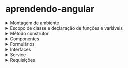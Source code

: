 # aprendendo-angular

<details>
  <summary>Montagem de ambiente</summary>
  
  # Montagem de ambietne
  *A montagem de ambiente foi feita com base no angular 14*
  
   - Comando para baixar a cli do angular `npm install -g @angular/cli@14.0.3`
   - Comando para criar um projeto `ng new nome-projeto`
   - Comando para habilitar o localhost `ng serve`
   - Comando para criar um componente com arquivos de css,ts e testes `ng generate component nomePasta/nomeComponente`

  `ng new my-app --no-standalone --routing --ssr=false`
  
</details>

<details>
  <summary>Escopo de classe e declaração de funções e variáveis</summary>

  # Escopo de classe e declaração de funções e variáveis

  ### Dicas
  
 - **Obs 1:Dentro do escopo global da classe, nao se usa `let`, `const` e `var` para declarar variáveis.
Os atributos da classe devem ser declarados semelhantes a forma que é declarado no Java e as variáveis com as palavras chaves devem ser declaradas dentro do escopo de uma função.**
   - O motivo disso se dar, porque o escopo da classe deve ser usado para declarar atributos que sejam da classe e esses atributos não podem ser declarados com essas palavras chaves.As palavras let,const e var servem para declarar valores apenas em escopo escopos locais.


  - **Obs 2:A palavra-chave `function` não pode ser usada para declarar métodos diretamente dentro de uma classe no TypeScript**
     - `Formas de declara um método em uma classe`
     - ```javascript
       // Forma clássica
       // Possíveis problemas ao usar this para referênciar atributos da classe
       class MyClass {
          myMethod(): void {
           console.log("Este é um método padrão");
          }
        }
       ```
     - ```javascript
       // Declarar métodos com arrow function garante que o this do método seja sempre vinculado à instância da classe

       class MyClass {
         myMethod = (): void => {
           console.log("Método declarado como arrow function");
        };
       }
       ```
  - **Obs 3:Ao declarar a função com a palavra `function` a palavra this perde o seu
  comportamento padrão, é como o this apontasse para dentro da função e não mais para classe.**

  - **Obs 4: Qualque método ou atributo que seja da classe e que está sendo acessado dentro de um método
da classe, deve ser usada a palavra `this`.**
  
</details>
<details>
  <summary>Método construtor</summary>

  # Método construtor

  ## Como usar o método construtor

  ### Usando o método construtor para instanciar classes e atribuir a uma propriedade da classe atual
  ```javascript
  export class MeuComponente {
    mensagem: string;

    constructor(servico: MeuServico) {
      // Aqui, 'servico' é uma instância do seu serviço MeuServico
      this.mensagem = servico.obterMensagem();
    }
  }
  ```
  ```javascript
  export class BotaoComponent {
    constructor(private httpClient: HttpClient){}
    chamaApi():void{
      this.httpClient
    }
  }
  ```

  ### Usando o método construtor para injeção de dependências
  
</details>

<details>
  <summary>Componentes</summary>

  # Componentes
  ## Criando um componente
   - Para criar um componente,basta executar o comando `ng generate component nomePasta/nomeComponente`
   - Serão criados um arquivo de css,html,arquivo de testes e o arquivo para lógica.
     ![Captura de tela de 2024-02-01 11-11-53](https://github.com/AthosGustavo/aprendendo-angular/assets/112649935/89ac442d-2af3-4266-9f02-a6a192dce39c)

  ### Arquivo input.component.component.ts
  ![Captura de tela de 2024-02-01 11-14-31](https://github.com/AthosGustavo/aprendendo-angular/assets/112649935/f4862d50-af40-47fc-a647-fc216b95ae66)

  #### @Component
   - Usado para configurar os atributos do componente

  #### selector
   - seletor angular usado para associar o componente a um elemento específico no template.
   - Ao incorporar este componente em um template, a tag usada seria `<app-input-component></app-input-component>`

  #### standalone
   - booleano que indica se o componente é independete ou se faz parte de um módulo mais amplo

  #### imports
   - lista de módulos que este componente pode importar

  #### templateUrl
   - caminho para o arquivo html do componente

  #### styleUrls
   - lista de caminhos para arquivos ou aquivo css do componente

  ### Passo a passo de como criar um componente
   - 1 - No arquivo input.component.html declare a tag html referente ao input
   - 2 - No arquivo app.component.html, declare o seletor que identifica o componente `<app-input></app-input>`
     
  ### Interpolação de dados
   - Interpolando variáveis em tags html
  ```javascript
  //interpolacao.component.html

  <p>Meu nome é: {{nome}}</p>
  ```
  ```javascript
  //interpolacao.component.ts

  import { Component } from '@angular/core';

  @Component({
    selector: 'app-inerpolacao',
    templateUrl: './inerpolacao.component.html',
    styleUrl: './inerpolacao.component.css'
  })
  export class InerpolacaoComponent {

    nome: string = 'Athos';
  }

  ```
  ```javascript
  //app.component.html
  
  <app-inerpolacao></app-inerpolacao>
  ```
  <details>
    <summary>Compartilhamento de dados</summary>

   # Compartilhamento de dados
   ### Passo a passo
  - 1- Uma propriedade `X` é declarada na classe filha com o decorator `@Input`
  - 2- Essa propriedade `X` é colocada no html do componente filho
  - 3- A propriedade recebe um valor externamente no componente pai
  - 4- No componente pai, declare a tag `selector` filho dentro da tag pai e passe os valores   `[propFilho]="valor"` 
  - 5- `@Input` decorator usado para definir que uma propriedade pode receber dados externos

  *EXEMPLO 2*
  - 1- Declara o dado a ser transmitido na classe pai
  - 2- Declara a variável  que ira receber o valor na classe na classe filho com o decorator @Input
  - 3- na tag do componente filho, faça a vinculação de propriedades `[propFilho]="propPai"`
  - 4- `@Input` decorator usado para definir que uma propriedade pode receber dados externos
  - 
  ```javascript
  // componente-pai.component.ts
  import { Component } from '@angular/core';

   @Component({
     selector: 'app-componente-pai',
    templateUrl: './componente-pai.component.html',
     styleUrls: ['./componente-pai.component.css']
   })
   export class ComponentePaiComponent {
     heranca: string = 'Dados herdados';
   }
   ```
   ```javascript
   // componente-filho.component.ts
   import { Component, Input } from '@angular/core';

  @Component({
     selector: 'app-componente-filho',
     templateUrl: './componente-filho.component.html',
     styleUrls: ['./componente-filho.component.css']
   })
   export class ComponenteFilhoComponent {
     @Input() dadosHerdados: string = '';
   }

   ```
   ```javascript
   <!-- componente-pai.component.html -->
   <app-componente-filho [dadosHerdados]="herança"></app-componente-filho>
   ```
    
    
  </details>
  
  <details>
    <summary>Eventos</summary>

  # Eventos

  #### click
   - A função é chamada na tag html
  *SINTAXE DE DECLARAÇÃO DE EVENTO*
  `<button (evento)="nomeFuncao()"></button>`
  

  ```javascript
  // botao.component.html
  <button (click)="btnFuncao">Clique</button>
  ```
  ```javascript
  // app.component.ts

  import { Component } from '@angular/core';

  @Component({
    selector: 'app-root',
    templateUrl: './app.component.html',
    styleUrls: ['./app.component.css']
  })
  export class AppComponent {
    mostrarElemento: boolean = true;

    btnFuncao():void{
      this.mostrarElemento = false;
    }
  }

  ```   
  ```javascript
  <!-- app.component.html -->
  <h1>Bem-vindo ao meu aplicativo Angular!</h1>

  <p *ngIf="mostrarElemento">Este elemento será exibido se mostrarElemento for verdadeiro.</p>
  ```
  
  </details>

  <details>
    <summary>Renderização</summary>
    
  # Renderização
  ### Renderização com ngFor
   - Renderizando listas
  
  ```javascript
  // app.component.ts

  import { Component } from '@angular/core';

  @Component({
    selector: 'app-root',
    templateUrl: './app.component.html',
    styleUrls: ['./app.component.css']
  })
  export class AppComponent {
    nomes=['athos','gustavo','fabricio'];
  }

  ```
  ```javascript
  <!-- app.component.html -->
  <h1>Meus nomes</h1>

  <ul>
    <li*ngFor="let nome of nomes">
      Nome:{{nome}}
    </li>
  </ul>
  ```
  
  ### Renderização condicional com ngIf
  #### Diretiva ngIf
   - Usada no Angular para exibir ou ocultar elementos HTML com base em uma expressão condicional.
   - ngIf adiciona e remove elementos do DOM com base em uma condicional
  ```javascript
  // app.component.ts

  import { Component } from '@angular/core';

  @Component({
    selector: 'app-root',
    templateUrl: './app.component.html',
    styleUrls: ['./app.component.css']
  })
  export class AppComponent {
    mostrarElemento: boolean = true;
  }

  ```   
  ```javascript
  <!-- app.component.html -->
  <h1>Bem-vindo ao meu aplicativo Angular!</h1>

  <p *ngIf="mostrarElemento">Este elemento será exibido se mostrarElemento for verdadeiro.</p>
  ```
  </details>

</details>

<details>
  <summary>Formulários</summary>
  
  # Formulários

  ## Propriedades de comunicação entre template e componente
   - `template` representa o arquivo .html do componente
   - `componente` representa o arquivo .ts

  ### Property Binding
   - "property binding" é um recurso que permite vincular uma propriedade de um elemento do componente a uma expressão no modelo (template).

  #### Vinculando propriedades no fluxo componente -> template
  *SÍNTAXE*
  ```html
  [propTagHtml] = "propComponente"    // `A propriedade html recebe o valor da propriedade do componente`
  ```
  *Vinculando valor de tag a uma propriedade componente*
  ```html
  <p>{{pessoa.nome}}</p>
  ```
  ### Event binding, template -> componente

  ### Two way data-binding
   - A propriedade "Two-way data binding" (ligação de dados bidirecional) é um recurso que permite a sincronização automática de dados entre o modelo (template) e o componente. Em outras palavras, ela permite que as alterações feitas no modelo sejam refletidas no componente e vice-versa,
   
  #### Diretiva ngModel
   - O ngModule é uma diretiva que permite vincular o valor digitado em um input em uma variável, qualquer alteração de valor feita no input será refletida na variável.
  
  *SINTAXE*
  ```html
  [(ngModule)]="nomeVariavel"
  ```
   - Para usar o ngModel, é necessário fazer a importação do pacote `FormsModule` no arquivo `app.module.ts` e declarar o `FormModule` na propriedade de imports.
  ![Captura de tela de 2024-02-02 12-22-57](https://github.com/AthosGustavo/aprendendo-angular/assets/112649935/1d2f6a7c-f6fb-4f8a-8079-a8900d73b28a)

  *EXEMPLO*
  ```html
  <div>
    <label>Nome</label>
    <input [(ngModel)]="nome" placeholder="Digite o seu nome">
    <button (click)="salvarNome()">Salvar</button>
  </div>
  ```
  ```javascript
  import { Component } from '@angular/core';

  @Component({
    selector: 'app-data-binding',
    templateUrl: './data-binding.component.html',
    styleUrl: './data-binding.component.css'
  })
  export class DataBindingComponent {
    nome: string = '';
    listaNomes:string [] = [];
  
    salvarNome():void {
      console.log(this.nome);
    }
  }

  ```
 <details>
   <summary>Propagação de eventos</summary>

   ### Click

   - As variáveis passadas para o método infoLogin no template são reconhecidas devido a declaração da diretiva ngModule
   
   ```html
   <div>
    <label>Email</label>
    <input name="email" [(ngModel)]="email" placeholder="Digite o seu e-mail"type="text">
    <label>Senha</label>
    <input name="senha" [(ngModel)]="senha" placeholder="Digite a sua senha"type="password">
    <button (click)="infoLogin(email,senha)">Entrar</button>
    <p>Esqueci minha senha</p>
  </div>
   ```
   ```javascript
   export class LoginComponent implements OnInit {
     public email: string;
     public senha: string;

     constructor() { }

     ngOnInit(): void {
     }

     infoLogin = (email: string, senha: string) => {
      console.log(email);
      console.log(senha)
     }

   }
   ```
   
 </details>

 ### EventEmmitter
  *Componente filho passando dados para componente pai*

  *LÓGICA*
   - No componente filho é chamada a uma função `emit` por meio da instância da classe `EventEmmitter`, a função `emit` permite transmitir um valor para uma propriedade do componente pai, no caso, o parâmetro de uma função.
   - Além disso, na instância da classe, sinalizamos a variável com o decorator `@OutPut`, pois indica que uma informação será lançada para fora do componente.

  ```javascript
  import { Component, OnInit, EventEmitter, Output } from '@angular/core';

  @Component({
    selector: 'app-input-filho',
    templateUrl: './input-filho.component.html',
    styleUrls: ['./input-filho.component.css']
  })
  export class InputFilhoComponent implements OnInit {
    constructor() { }

    ngOnInit() {
    }
  
    @Output() componenteFilhoEmite = new EventEmitter();

    valor:number = 0;
    somar():void{
      this.valor++;
      this.componenteFilhoEmite.emit(this.valor);
    }
    subtrair():void{
      this.valor--;
      this.componenteFilhoEmite.emit(this.valor);
    }

  }

  ```
  ```javascript
  <div>
    <app-input-filho (componenteFilhoEmite)="componentePaiRecebe($event)"></app-input-filho>
    <p>{{contadorExibido}}</p>
  </div>
  ```

   - No componente pai, declaramos a função `componentePaiRecebe(event)` e assim capturamos o valor emitido pelo componente filho.
  ```javascript
    import { Component, Input, OnInit } from '@angular/core';

    @Component({
      selector: 'app-componente-pai',
      templateUrl: './componente-pai.component.html',
      styleUrls: ['./componente-pai.component.css']
    })
    export class ComponentePaiComponent implements OnInit {

    constructor() { }

    ngOnInit() {
    }
    @Input() contadorExibido:string;
    componentePaiRecebe(event):void{
      this.contadorExibido=event;
    }

  }

  ```

  ### @ViewChild
   - O decorator `@ViewChild` permite acessar o DOM de uma tag HTML
   - *SINTAXE*: `@ViewChild('#idTag') nomeVariavel:ElementRef`
   - Por meio deste decorator é possível obter propriedades do DOM

  *EXEMPLO*
  ```javascript
  @ViewChild('minhaDiv') inputNome: ElementRef;
    console.log(this.inputNome.nativeElement.value);
  ```
<details>
  <summary>Formulário Reativo</summary>

 # Formulário Reativo

 *IMPORTAÇÕES*
  - `import { FormGroup, FormBuilder, Validators } from '@angular/forms';`
  - `ReactiveFormsModule` deve ser importado em `app.module` e em `imports`
 
 ### FormGroup
 - classe que representa um grupo de controles em um formulário reativo.
 
 ### Controllers
 - Representam os inputs
 
 ### FormBuilder
 - classe que fornece métodos para simplificar a criação de instancias de FormGroup.
 - Ao inves de criar manualmente a instancia de um FormGroup, o FormBuilder ajuda a definir a estrutura do formulario de maneira simples.

 *EXEMPLO: CONSTRUINDO UM FORMULÁRIO*
 ```javascript
  formulario!: FormGroup;

    constructor(
      private formBuilder: FormBuilder,
    ){}

    ngOnInit(): void {
     this.formulario = this.formBuilder.group({
     numero: [''],
     nome:['']
   })
 }
 ```
 ```javascript
 numero: [valor inicial do input,[array para adicionar validações]]
 ```
 ## Declarando o formulpario reativo no html
  - A propriedade `[formGroup]` deve ser declarada en tag `form` e deve receber como valor a variável do tipo `FormGroup`.

 ```html
 <form [formGroup]="formulario" (ngSubmit)="enviarFormulario()">
  <input type="number" formControlName="numero" placeholder="Digite o seu número"/>
  <input type="text" formControlName="nome" placeholder="Digite o seu nome"/>
  <button type="submit">Enviar</button>
</form>
 ```
## Adicionando validação aos inputs

*IMPORTAÇÕES*
 - `import { FormGroup, FormBuilder, Validators } from '@angular/forms';`

```javascript
numero: ['',[Validators.required, Validators.minLength(11), Validators.maxLength(11)]],
nome:['',[Validators.required,Validators.minLength(4)]]
```

*OBS*:Em algumas versões do Angular, para declarar mais de uma validação, é necessário declarar as validações dentro do método `Validators.compose([])`

### Verificando a validade dos inputs e emitindo mensagens de erro

#### Propriedade invalid
 - invalid é um método do objeto controller que retorna `true` se o controler estiver inválido e `false` se ele estiver válido.

#### Propriedade dirty
 - Se o usuário interagir com o controler e digitar qualquer coisa, o controler é considerado `dirty`,caso contrário, se o valor do controler permanecer limpo, o controler é considerado `pristine`

#### Propriedade touched
 - Indica se o controle foi tocado pelo usuário, é semelhante a um evento ´onBlur´ ou ´focusOut´

`<div *ngIf="nome && nome.invalid && (nome.dirty || nome.touched)" class="error-message">`

*EXEMPLO DE UM FORMULÁRIO VALIDADO*
```html
<form [formGroup]="formulario" (ngSubmit)="enviarFormulario()">
  <div>
    <label for="nome">Nome:</label>
    <input type="text" id="nome" formControlName="nome" placeholder="Digite seu nome">
    <div *ngIf="nome && nome.invalid && (nome.dirty || nome.touched)" class="error-message">
      <p *ngIf="nome.errors && nome.errors['required']">O nome é obrigatório.</p>
      <p *ngIf="nome.errors && nome.errors['minlength']">O nome deve ter no mínimo 4 caracteres.</p>
    </div>
  </div>
  <div>
    <label for="numero">Número de Celular:</label>
    <input type="text" id="numero" formControlName="numero" placeholder="Digite o número de celular">
    <div *ngIf="numero && numero.invalid && (numero.dirty || numero.touched)" class="error-message">
      <p *ngIf="numero.errors && numero.errors['required']">O número de celular é obrigatório.</p>
      <p *ngIf="numero.errors && numero.errors['minlength'] || numero.errors && numero.errors['maxlength']">O número de celular deve ter 11 dígitos.</p>
    </div>
  </div>
  <button type="submit">Enviar</button>
</form>

```
```javascript
import { Component } from '@angular/core';
import { FormGroup, FormBuilder, Validators } from '@angular/forms';

@Component({
  selector: 'app-formulario-reativo',
  templateUrl: './formulario-reativo.component.html',
  styleUrl: './formulario-reativo.component.css'
})
export class FormularioReativoComponent {

  formulario!: FormGroup;


  constructor(
    private formBuilder: FormBuilder,
  ){}

  ngOnInit(): void {
    this.formulario = this.formBuilder.group({
      numero: ['',[Validators.required, Validators.minLength(11), Validators.maxLength(11)]],
      nome:['',[Validators.required,Validators.minLength(4)]]
    })
  }

  get nome(){
    return this.formulario!.get('nome')
  }
  get numero(){
    return this.formulario!.get('numero')
  }


  enviarFormulario():void{
    //console.log(this.formulario.get('numero'));

    if (this.formulario.valid){
      console.log('Formulário enviado!')
      console.log(`Nome:${this.formulario.value['nome']}`);
      console.log(`Nome:${this.formulario.value['numero']}`);

    }else{
      console.log('Formulário inválido');
    }
  }
}

```
</details>

</details>
<details>
  <summary>Interfaces</summary>

  # Interface
   - No Angular, as interface são usadas para representar entidades do back-end.Se no back-end existir uma entidade chamada pessoa com os atributos nome, idade e altura, esses atributos serão tipados e representados por meio de uma interface.

  *EXEMPLO*
  ```javascript
  // user.model.ts
  export interface User {
    id: number;
    name: string;
    email: string;
  }
  ```
 
  

  
</details>

<details>
  <summary>Service</summary>

  # Service

*Em Angular, os serviços são frequentemente usados como dependências.
Quando você declara um serviço como um provedor no módulo ou no próprio
componente, o Angular gerencia a criação e a injeção dessas dependências
automaticamente.Ao injetar uma dependência (como um serviço) em um componente,
você está dizendo ao Angular para fornecer uma instância dessa dependência
quando o componente for criado.*

   - É aqui que ficam as requisições para as APIs
   - Comando para criar a pasta service `bg generate service services/<nome>`
</details>


<details>
  <summary>Requisições</summary>

  # Requisições

  ## pacote HttpClient
   - A instância da classe HttpCLient retorna métodos HTTP `varHttpClient.post<tipoRetorno>`
   - Os métodos http aceitam em seu parâmetro a `url` e o dado a ser enviado.
   - Importação no arquivo app.module.ts:`import { HttpClientModule } from '@angular/common/http';`
   - Declaração do módulo em `imports:[HttpClientModule]`

  *EXEMPLOS*
  ```javascript
  this.varHttpClient.get<TipoDoDado>(url);
  this.varHttpClient.post<TipoDoDado>(url, corpoDoPedido);
  this.varHttpClient.put<TipoDoDado>(url, corpoDoPedido);
  this.varHttpClient.delete<TipoDoDado>(url);
  ```

  #### Método GET
  ```javascript
  private urlApi:string = "https://api.github.com/users/AthosGustavo/repos";

  constructor(private httpClient: HttpClient){}

  getRepositorios(): Observable<any[]>{
    return this.httpClient.get<any[]>(this.urlApi);
  }
  ```
  ```javascript
  export class BotaoComponent implements OnInit {
    constructor(private servicoApi: ServicoApiService){}

    ngOnInit(): void {
      this.servicoApi.getRepositorios().subscribe({
        next:(response) => {
          console.log(response)
        },
        error:(error) => {
          console.error(error)
        }
      });
    }
  }
  ```
  ### Observable
   - Observable é um tipo de retorno presente em operações assincronas como requisições HTTP
   - O tipo pode retornar um erro e um valor,a exemplo de uma promisse

  ### subscribe
   - O tipo Observable retorna um método chamada subscribe e esse método é um tipo de notificação que retorna um valor.


</details>
